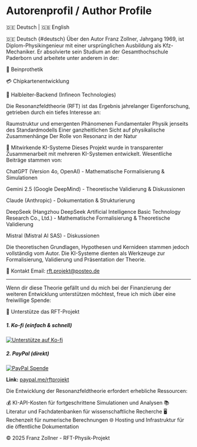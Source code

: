 # Autorenprofil / Author Profile
🇩🇪 Deutsch | 🇬🇧 English

🇩🇪 Deutsch {#deutsch}
Über den Autor
Franz Zollner, Jahrgang 1969, ist Diplom-Physikingenieur mit einer ursprünglichen Ausbildung als Kfz-Mechaniker. Er absolvierte sein Studium an der Gesamthochschule Paderborn und arbeitete unter anderem in der:

🦿 Beinprothetik

💳 Chipkartenentwicklung

🔬 Halbleiter-Backend (Infineon Technologies)

Die Resonanzfeldtheorie (RFT) ist das Ergebnis jahrelanger Eigenforschung, getrieben durch ein tiefes Interesse an:

Raumstruktur und emergenten Phänomenen
Fundamentaler Physik jenseits des Standardmodells
Einer ganzheitlichen Sicht auf physikalische Zusammenhänge
Der Rolle von Resonanz in der Natur


🤖 Mitwirkende KI-Systeme
Dieses Projekt wurde in transparenter Zusammenarbeit mit mehreren KI-Systemen entwickelt.
Wesentliche Beiträge stammen von:

ChatGPT (Version 4o, OpenAI) - Mathematische Formalisierung & Simulationen

Gemini 2.5 (Google DeepMind) - Theoretische Validierung & Diskussionen

Claude (Anthropic) - Dokumentation & Strukturierung

DeepSeek (Hangzhou DeepSeek Artificial Intelligence Basic Technology Research Co., Ltd.) - Mathematische Formalisierung & Theoretische Validierung

Mistral (Mistral AI SAS) - Diskussionen

Die theoretischen Grundlagen, Hypothesen und Kernideen stammen jedoch vollständig vom Autor. Die KI-Systeme dienten als Werkzeuge zur Formalisierung, Validierung und Präsentation der Theorie.

📧 Kontakt
Email: rft.projekt@posteo.de

---

Wenn dir diese Theorie gefällt und du mich bei der Finanzierung der weiteren Entwicklung unterstützen möchtest, freue ich mich über eine freiwillige Spende:

🙏 Unterstütze das RFT-Projekt
##### 1. Ko-fi (einfach & schnell)
[![Unterstütze auf Ko-fi](https://ko-fi.com/img/githubbutton_sm.svg)](https://ko-fi.com/rftprojekt)

##### 2. PayPal (direkt)
[![PayPal Spende](https://img.shields.io/badge/PayPal-Spenden-blue?style=for-the-badge&logo=paypal)](https://www.paypal.me/rftprojekt)

**Link:** [paypal.me/rftprojekt](https://www.paypal.me/rftprojekt)

Die Entwicklung der Resonanzfeldtheorie erfordert erhebliche Ressourcen:

💰 KI-API-Kosten für fortgeschrittene Simulationen und Analysen
📚 Literatur und Fachdatenbanken für wissenschaftliche Recherche
🖥️ Rechenzeit für numerische Berechnungen
🌐 Hosting und Infrastruktur für die öffentliche Dokumentation

© 2025 Franz Zollner - RFT-Physik-Projekt

